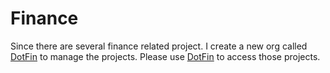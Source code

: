 # Finance

Since there are several finance related project. I create a new org called [DotFin](https://github.com/dotfin) to manage the projects.
Please use [DotFin](https://github.com/dotfin) to access those projects.
